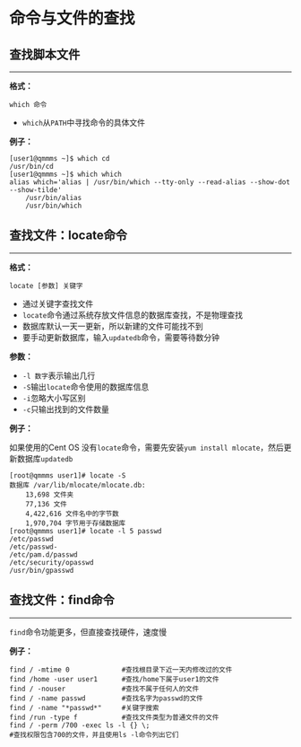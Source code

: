 # 命令与文件的查找

## 查找脚本文件

------

**格式：**

```shell
which 命令
```

- `which`从`PATH`中寻找命令的具体文件

**例子：**

```
[user1@qmmms ~]$ which cd
/usr/bin/cd
[user1@qmmms ~]$ which which
alias which='alias | /usr/bin/which --tty-only --read-alias --show-dot --show-tilde'
	/usr/bin/alias
	/usr/bin/which
```

## 查找文件：locate命令

------

**格式：**

```shell
locate [参数] 关键字
```

- 通过关键字查找文件
- `locate`命令通过系统存放文件信息的数据库查找，不是物理查找
- 数据库默认一天一更新，所以新建的文件可能找不到
- 要手动更新数据库，输入`updatedb`命令，需要等待数分钟

**参数：**

- `-l 数字`表示输出几行
- `-S`输出`locate`命令使用的数据库信息
- `-i`忽略大小写区别
- `-c`只输出找到的文件数量

**例子：**

如果使用的Cent OS 没有`locate`命令，需要先安装`yum install mlocate`，然后更新数据库`updatedb`

```
[root@qmmms user1]# locate -S
数据库 /var/lib/mlocate/mlocate.db:
	13,698 文件夹
	77,136 文件
	4,422,616 文件名中的字节数
	1,970,704 字节用于存储数据库
[root@qmmms user1]# locate -l 5 passwd
/etc/passwd
/etc/passwd-
/etc/pam.d/passwd
/etc/security/opasswd
/usr/bin/gpasswd
```

## 查找文件：find命令

------

`find`命令功能更多，但直接查找硬件，速度慢

**例子：**

```shell
find / -mtime 0				#查找根目录下近一天内修改过的文件
find /home -user user1		#查找/home下属于user1的文件
find / -nouser				#查找不属于任何人的文件
find / -name passwd			#查找名字为passwd的文件
find / -name "*passwd*"		#关键字搜索
find /run -type f			#查找文件类型为普通文件的文件
find / -perm /700 -exec ls -l {} \;
#查找权限包含700的文件，并且使用ls -l命令列出它们
```


